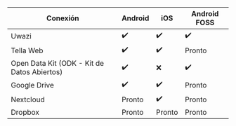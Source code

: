 | **Conexión** | **Android**| **iOS** | **Android FOSS** |
|------|------|-----|-----|
|Uwazi|✔️|✔️|✔️|
|Tella Web|✔️|✔️| Pronto |
|Open Data Kit (ODK - Kit de Datos Abiertos)|✔️|❌|✔️|
|Google Drive | ✔️ |✔️| Pronto|
|Nextcloud | Pronto |✔️| Pronto|
|Dropbox | Pronto | Pronto | Pronto|
